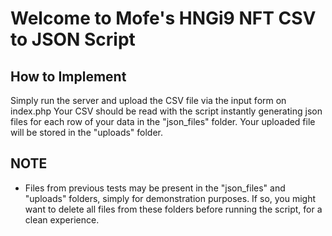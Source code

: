 # Welcome to Mofe's HNGi9 NFT CSV to JSON Script

## How to Implement
Simply run the server and upload the CSV file via the input form on index.php
Your CSV should be read with the script instantly generating json files for each row of your data in the "json_files" folder. Your uploaded file will be stored in the "uploads" folder.

## NOTE
 - Files from previous tests may be present in the "json_files" and "uploads" folders, simply for demonstration purposes. If so, you might want to delete all files from these folders before running the script, for a clean experience. 
